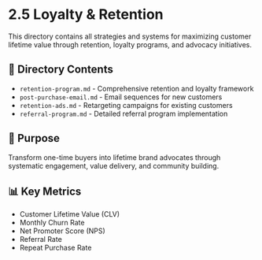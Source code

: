 # 2.5 Loyalty & Retention

This directory contains all strategies and systems for maximizing customer lifetime value through retention, loyalty programs, and advocacy initiatives.

## 📁 Directory Contents

- `retention-program.md` - Comprehensive retention and loyalty framework
- `post-purchase-email.md` - Email sequences for new customers
- `retention-ads.md` - Retargeting campaigns for existing customers
- `referral-program.md` - Detailed referral program implementation

## 🎯 Purpose

Transform one-time buyers into lifetime brand advocates through systematic engagement, value delivery, and community building.

## 📊 Key Metrics

- Customer Lifetime Value (CLV)
- Monthly Churn Rate
- Net Promoter Score (NPS)
- Referral Rate
- Repeat Purchase Rate
